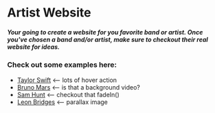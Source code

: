 # Artist Website

##### Your going to create a website for you favorite band or artist. Once you've chosen a band and/or artist, make sure to checkout their real website for ideas.

### Check out some examples here:
* [Taylor Swift](https://taylorswift.com/) <-- lots of hover action
* [Bruno Mars](http://www.brunomars.com/) <-- is that a background video?
* [Sam Hunt](http://www.samhunt.com/) <-- checkout that fadeIn()
* [Leon Bridges](http://leonbridges.com/) <-- parallax image